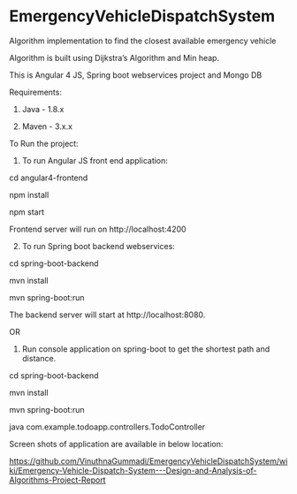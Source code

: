 # EmergencyVehicleDispatchSystem

Algorithm implementation to find the closest available emergency vehicle

Algorithm is built using Dijkstra’s Algorithm and Min heap.

This is Angular 4 JS, Spring boot webservices project and Mongo DB

Requirements:

1. Java - 1.8.x

2. Maven - 3.x.x

To Run the project:

1. To run Angular JS front end application:

cd angular4-frontend

npm install

npm start

Frontend server will run on http://localhost:4200

2. To run Spring boot backend webservices:

cd spring-boot-backend

mvn install

mvn spring-boot:run


The backend server will start at http://localhost:8080.

OR

1. Run console application on spring-boot to get the shortest path and distance.

cd spring-boot-backend

mvn install

mvn spring-boot:run

java com.example.todoapp.controllers.TodoController

Screen shots of application are available in below location:

https://github.com/VinuthnaGummadi/EmergencyVehicleDispatchSystem/wiki/Emergency-Vehicle-Dispatch-System---Design-and-Analysis-of-Algorithms-Project-Report

